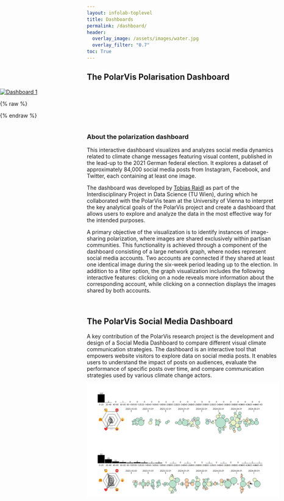 ```yaml
---
layout: infolab-toplevel
title: Dashboards
permalink: /dashboard/
header:
  overlay_image: /assets/images/water.jpg
  overlay_filter: "0.7"
toc: True
---
```


## The PolarVis Polarisation Dashboard 
<!-- Full-width wrapper -->
<div style="max-width: none; width: 100vw; margin-left: calc(-50vw + 50%); overflow-x: auto;">

  <div class='tableauPlaceholder' id='viz1750087120068' style='position: relative;'>
    <noscript>
      <a href='#'>
        <img alt='Dashboard 1' src='https://public.tableau.com/static/images/77/77FQMF6S9/1_rss.png' style='border: none' />
      </a>
    </noscript>
    <object class='tableauViz' style='display:none;'>
      <param name='host_url' value='https%3A%2F%2Fpublic.tableau.com%2F' />
      <param name='embed_code_version' value='3' />
      <param name='path' value='shared/77FQMF6S9' />
      <param name='toolbar' value='yes' />
      <param name='static_image' value='https://public.tableau.com/static/images/77/77FQMF6S9/1.png' />
      <param name='animate_transition' value='yes' />
      <param name='display_static_image' value='yes' />
      <param name='display_spinner' value='yes' />
      <param name='display_overlay' value='yes' />
      <param name='display_count' value='yes' />
      <param name='language' value='en-US' />
    </object>
  </div>

  {% raw %}
  <script type='text/javascript'>
    var divElement = document.getElementById('viz1750087120068');
    var vizElement = divElement.getElementsByTagName('object')[0];
    if (divElement.offsetWidth > 800) {
      vizElement.style.width = '1200px';
      vizElement.style.height = '2800px';
    } else if (divElement.offsetWidth > 500) {
      vizElement.style.width = '1000px';
      vizElement.style.height = '2600px';
    } else {
      vizElement.style.width = '100%';
      vizElement.style.height = '2400px';
    }
    var scriptElement = document.createElement('script');
    scriptElement.src = 'https://public.tableau.com/javascripts/api/viz_v1.js';
    vizElement.parentNode.insertBefore(scriptElement, vizElement);
  </script>
  {% endraw %}

</div>




### About the polarization dashboard 
This interactive dashboard visualizes and analyzes social media dynamics related to climate change messages featuring visual content, published in the lead-up to the 2021 German federal election. It explores a dataset of approximately 84,000 social media posts from Instagram, Facebook, and Twitter, each containing at least one image.

The dashboard was developed by [Tobias Raidl](https://www.linkedin.com/in/tobias-raidl/) as part of the Interdisciplinary Project in Data Science (TU Wien), during which he collaborated with the PolarVis team at the University of Vienna to interpret the key analytical goals of the PolarVis project and create a dashboard that allows users to explore and analyze the data in the most effective way for the intended purposes.

A primary objective of the visualization is to identify instances of image-sharing polarization, where images are shared exclusively within partisan communities. This functionality is achieved through a component of the dashboard consisting of a large network graph, where nodes represent social media accounts. Two accounts are connected if they shared at least one identical image during the six-week period leading up to the election. In addition to a filter option, the graph visualization includes the following interactive features: clicking on a node reveals more information about the corresponding account, while clicking on a connection displays the images shared by both accounts.


<br />


## The PolarVis Social Media Dashboard 


A key contribution of the PolarVis research project is the development and design of a Social Media Dashboard to compare different visual climate communication strategies. The dashboard is an interactive tool that empowers website visitors to explore data on social media posts. It enables users to understand the impact of posts on audiences, evaluate the performance of specific posts over time, and compare communication strategies used by various climate change actors.

<img align="center" width="1100" src="/assets/images/dashboard3.png" />



<br />

